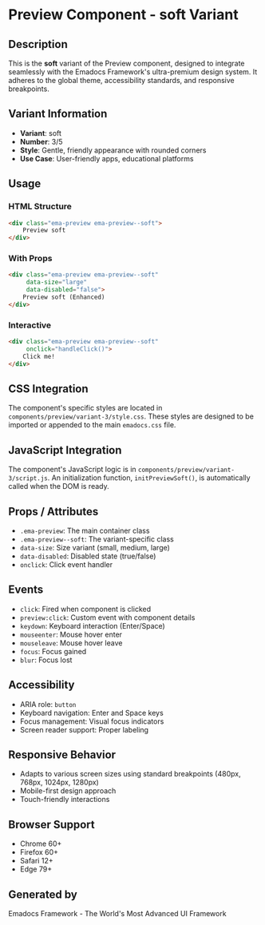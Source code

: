 # Preview Component - soft Variant

## Description
This is the **soft** variant of the Preview component, designed to integrate seamlessly with the Emadocs Framework's ultra-premium design system. It adheres to the global theme, accessibility standards, and responsive breakpoints.

## Variant Information
- **Variant**: soft
- **Number**: 3/5
- **Style**: Gentle, friendly appearance with rounded corners
- **Use Case**: User-friendly apps, educational platforms

## Usage

### HTML Structure
```html
<div class="ema-preview ema-preview--soft">
    Preview soft
</div>
```

### With Props
```html
<div class="ema-preview ema-preview--soft" 
     data-size="large" 
     data-disabled="false">
    Preview soft (Enhanced)
</div>
```

### Interactive
```html
<div class="ema-preview ema-preview--soft" 
     onclick="handleClick()">
    Click me!
</div>
```

## CSS Integration
The component's specific styles are located in `components/preview/variant-3/style.css`. These styles are designed to be imported or appended to the main `emadocs.css` file.

## JavaScript Integration
The component's JavaScript logic is in `components/preview/variant-3/script.js`. An initialization function, `initPreviewSoft()`, is automatically called when the DOM is ready.

## Props / Attributes
- `.ema-preview`: The main container class
- `.ema-preview--soft`: The variant-specific class
- `data-size`: Size variant (small, medium, large)
- `data-disabled`: Disabled state (true/false)
- `onclick`: Click event handler

## Events
- `click`: Fired when component is clicked
- `preview:click`: Custom event with component details
- `keydown`: Keyboard interaction (Enter/Space)
- `mouseenter`: Mouse hover enter
- `mouseleave`: Mouse hover leave
- `focus`: Focus gained
- `blur`: Focus lost

## Accessibility
- ARIA role: `button`
- Keyboard navigation: Enter and Space keys
- Focus management: Visual focus indicators
- Screen reader support: Proper labeling

## Responsive Behavior
- Adapts to various screen sizes using standard breakpoints (480px, 768px, 1024px, 1280px)
- Mobile-first design approach
- Touch-friendly interactions

## Browser Support
- Chrome 60+
- Firefox 60+
- Safari 12+
- Edge 79+

## Generated by
Emadocs Framework - The World's Most Advanced UI Framework
